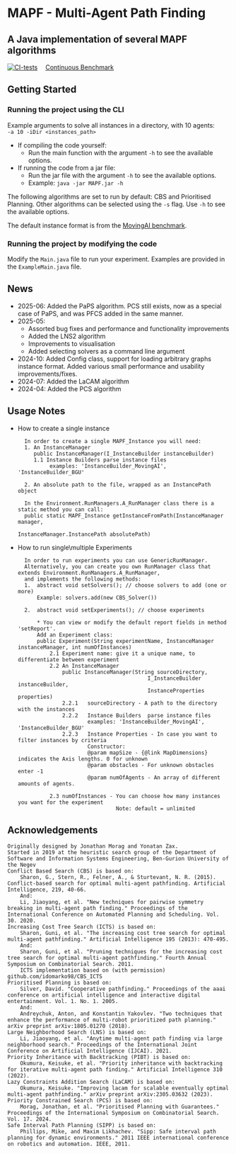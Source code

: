 # MAPF - Multi-Agent Path Finding
## A Java implementation of several MAPF algorithms

[![CI-tests](https://github.com/J-morag/MAPF/actions/workflows/CI-tests.yml/badge.svg)](https://github.com/J-morag/MAPF/actions/workflows/CI-tests.yml)
&emsp;[Continuous Benchmark](https://j-morag.github.io/MAPF/dev/bench/master/)

## Getting Started
### Running the project using the CLI

Example arguments to solve all instances in a directory, with 10 agents:<br>
`-a 10 -iDir <instances_path>`


* If compiling the code yourself:
  * Run the main function with the argument `-h` to see the available options.
* If running the code from a jar file:
  * Run the jar file with the argument `-h` to see the available options.
  * Example: `java -jar MAPF.jar -h`


The following algorithms are set to run by default: CBS and Prioritised Planning. 
Other algorithms can be selected using the `-s` flag. Use `-h` to see the available options.

The default instance format is from the [MovingAI benchmark](https://movingai.com/benchmarks/mapf/index.html).

### Running the project by modifying the code

Modify the `Main.java` file to run your experiment. Examples are provided in the `ExampleMain.java` file.

## News
* 2025-06: Added the PaPS algorithm. PCS still exists, now as a special case of PaPS, and was PFCS added in the same manner.
* 2025-05: 
  * Assorted bug fixes and performance and functionality improvements
  * Added the LNS2 algorithm
  * Improvements to visualisation
  * Added selecting solvers as a command line argument
* 2024-10: Added Config class, support for loading arbitrary graphs instance format. Added various small performance and usability improvements/fixes.
* 2024-07: Added the LaCAM algorithm
* 2024-04: Added the PCS algorithm
  
## Usage Notes

* How to create a single instance
    
        In order to create a single MAPF_Instance you will need:
        1. An InstanceManager
           public InstanceManager(I_InstanceBuilder instanceBuilder)
           1.1 Instance Builders parse instance files
                examples: 'InstanceBuilder_MovingAI', 'InstanceBuilder_BGU'
  
        2. An absolute path to the file, wrapped as an InstancePath object
        
        In the Environment.RunManagers.A_RunManager class there is a static method you can call:
        public static MAPF_Instance getInstanceFromPath(InstanceManager manager, 
                                                        InstanceManager.InstancePath absolutePath)
                                                        
* How to run single\multiple Experiments
        
        In order to run experiments you can use GenericRunManager.
        Alternatively, you can create you own RunManager class that extends Environment.RunManagers.A_RunManager, 
        and implements the following methods:
        1.  abstract void setSolvers(); // choose solvers to add (one or more)
            Example: solvers.add(new CBS_Solver())
            
        2.  abstract void setExperiments(); // choose experiments
            
            * You can view or modify the default report fields in method 'setReport'. 
            Add an Experiment class:
            public Experiment(String experimentName, InstanceManager instanceManager, int numOfInstances)
                2.1 Experiment name: give it a unique name, to differentiate between experiment
                2.2 An InstanceManager       
                    public InstanceManager(String sourceDirectory,
                                               I_InstanceBuilder instanceBuilder,
                                               InstanceProperties properties)
                    2.2.1   sourceDirectory - A path to the directory with the instances
                    2.2.2   Instance Builders  parse instance files
                            examples: 'InstanceBuilder_MovingAI', 'InstanceBuilder_BGU'
                    2.2.3   Instance Properties - In case you want to filter instances by criteria
                            Constructor:
                            @param mapSize - {@link MapDimensions} indicates the Axis lengths. 0 for unknown
                            @param obstacles - For unknown obstacles enter -1
                            @param numOfAgents - An array of different amounts of agents. 
            
                2.3 numOfInstances - You can choose how many instances you want for the experiment
                                     Note: default = unlimited

## Acknowledgements 
    Originally designed by Jonathan Morag and Yonatan Zax.
    Started in 2019 at the heuristic search group of the Department of Software and Information Systems Engineering, Ben-Gurion University of the Negev
    Conflict Based Search (CBS) is based on:
        Sharon, G., Stern, R., Felner, A., & Sturtevant, N. R. (2015). Conflict-based search for optimal multi-agent pathfinding. Artificial Intelligence, 219, 40-66.
        And:
        Li, Jiaoyang, et al. "New techniques for pairwise symmetry breaking in multi-agent path finding." Proceedings of the International Conference on Automated Planning and Scheduling. Vol. 30. 2020.
    Increasing Cost Tree Search (ICTS) is based on:
        Sharon, Guni, et al. "The increasing cost tree search for optimal multi-agent pathfinding." Artificial Intelligence 195 (2013): 470-495.
        And:
        Sharon, Guni, et al. "Pruning techniques for the increasing cost tree search for optimal multi-agent pathfinding." Fourth Annual Symposium on Combinatorial Search. 2011.
        ICTS implementation based on (with permission) github.com/idomarko98/CBS_ICTS
    Prioritised Planning is based on: 
        Silver, David. "Cooperative pathfinding." Proceedings of the aaai conference on artificial intelligence and interactive digital entertainment. Vol. 1. No. 1. 2005.
        And:
        Andreychuk, Anton, and Konstantin Yakovlev. "Two techniques that enhance the performance of multi-robot prioritized path planning." arXiv preprint arXiv:1805.01270 (2018).
    Large Neighborhood Search (LNS) is based on:
        Li, Jiaoyang, et al. "Anytime multi-agent path finding via large neighborhood search." Proceedings of the International Joint Conference on Artificial Intelligence (IJCAI). 2021.
    Priority Inheritance with Backtracking (PIBT) is based on:
        Okumura, Keisuke, et al. "Priority inheritance with backtracking for iterative multi-agent path finding." Artificial Intelligence 310 (2022).
    Lazy Constraints Addition Search (LaCAM) is based on:
        Okumura, Keisuke. "Improving lacam for scalable eventually optimal multi-agent pathfinding." arXiv preprint arXiv:2305.03632 (2023).
    Priority Constrained Search (PCS) is based on:
        Morag, Jonathan, et al. "Prioritised Planning with Guarantees." Proceedings of the International Symposium on Combinatorial Search. Vol. 17. 2024.
    Safe Interval Path Planning (SIPP) is based on:
        Phillips, Mike, and Maxim Likhachev. "Sipp: Safe interval path planning for dynamic environments." 2011 IEEE international conference on robotics and automation. IEEE, 2011.
